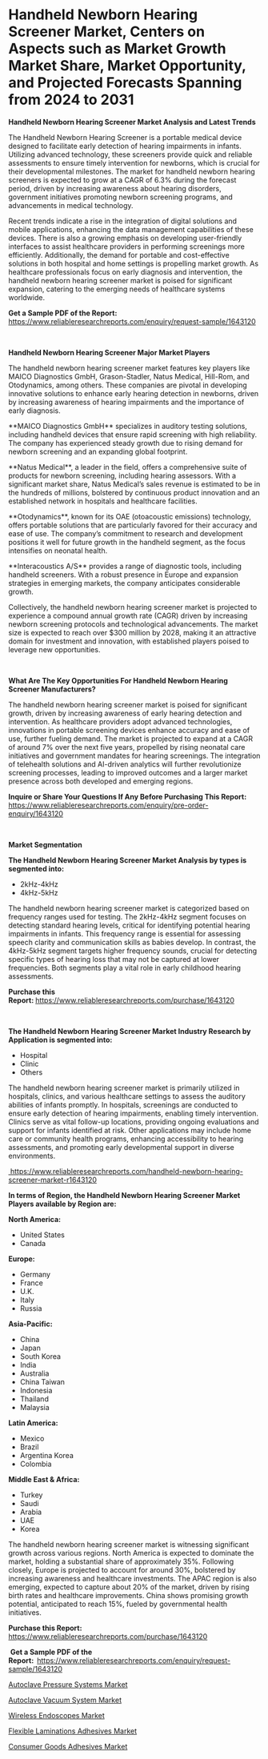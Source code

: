 <p><h1>Handheld Newborn Hearing Screener Market, Centers on Aspects such as Market Growth Market Share, Market Opportunity, and Projected Forecasts Spanning from 2024 to 2031</h1></p><p><strong>Handheld Newborn Hearing Screener Market Analysis and Latest Trends</strong></p>
<p><p>The Handheld Newborn Hearing Screener is a portable medical device designed to facilitate early detection of hearing impairments in infants. Utilizing advanced technology, these screeners provide quick and reliable assessments to ensure timely intervention for newborns, which is crucial for their developmental milestones. The market for handheld newborn hearing screeners is expected to grow at a CAGR of 6.3% during the forecast period, driven by increasing awareness about hearing disorders, government initiatives promoting newborn screening programs, and advancements in medical technology.</p><p>Recent trends indicate a rise in the integration of digital solutions and mobile applications, enhancing the data management capabilities of these devices. There is also a growing emphasis on developing user-friendly interfaces to assist healthcare providers in performing screenings more efficiently. Additionally, the demand for portable and cost-effective solutions in both hospital and home settings is propelling market growth. As healthcare professionals focus on early diagnosis and intervention, the handheld newborn hearing screener market is poised for significant expansion, catering to the emerging needs of healthcare systems worldwide.</p></p>
<p><strong>Get a Sample PDF of the Report:&nbsp;</strong> <a href="https://www.reliableresearchreports.com/enquiry/request-sample/1643120?utm_campaign=7&utm_medium=2&utm_source=Github&utm_content=ia&utm_term=23102024&utm_id=handheld-newborn-hearing-screener">https://www.reliableresearchreports.com/enquiry/request-sample/1643120</a></p>
<p>&nbsp;</p>
<p><strong>Handheld Newborn Hearing Screener Major Market Players</strong></p>
<p><p>The handheld newborn hearing screener market features key players like MAICO Diagnostics GmbH, Grason-Stadler, Natus Medical, Hill-Rom, and Otodynamics, among others. These companies are pivotal in developing innovative solutions to enhance early hearing detection in newborns, driven by increasing awareness of hearing impairments and the importance of early diagnosis.</p><p>**MAICO Diagnostics GmbH** specializes in auditory testing solutions, including handheld devices that ensure rapid screening with high reliability. The company has experienced steady growth due to rising demand for newborn screening and an expanding global footprint.</p><p>**Natus Medical**, a leader in the field, offers a comprehensive suite of products for newborn screening, including hearing assessors. With a significant market share, Natus Medical’s sales revenue is estimated to be in the hundreds of millions, bolstered by continuous product innovation and an established network in hospitals and healthcare facilities.</p><p>**Otodynamics**, known for its OAE (otoacoustic emissions) technology, offers portable solutions that are particularly favored for their accuracy and ease of use. The company’s commitment to research and development positions it well for future growth in the handheld segment, as the focus intensifies on neonatal health.</p><p>**Interacoustics A/S** provides a range of diagnostic tools, including handheld screeners. With a robust presence in Europe and expansion strategies in emerging markets, the company anticipates considerable growth.</p><p>Collectively, the handheld newborn hearing screener market is projected to experience a compound annual growth rate (CAGR) driven by increasing newborn screening protocols and technological advancements. The market size is expected to reach over $300 million by 2028, making it an attractive domain for investment and innovation, with established players poised to leverage new opportunities.</p></p>
<p>&nbsp;</p>
<p><strong>What Are The Key Opportunities For Handheld Newborn Hearing Screener Manufacturers?</strong></p>
<p><p>The handheld newborn hearing screener market is poised for significant growth, driven by increasing awareness of early hearing detection and intervention. As healthcare providers adopt advanced technologies, innovations in portable screening devices enhance accuracy and ease of use, further fueling demand. The market is projected to expand at a CAGR of around 7% over the next five years, propelled by rising neonatal care initiatives and government mandates for hearing screenings. The integration of telehealth solutions and AI-driven analytics will further revolutionize screening processes, leading to improved outcomes and a larger market presence across both developed and emerging regions.</p></p>
<p><strong>Inquire or Share Your Questions If Any Before Purchasing This Report:</strong> <a href="https://www.reliableresearchreports.com/enquiry/pre-order-enquiry/1643120?utm_campaign=7&utm_medium=2&utm_source=Github&utm_content=ia&utm_term=23102024&utm_id=handheld-newborn-hearing-screener">https://www.reliableresearchreports.com/enquiry/pre-order-enquiry/1643120</a></p>
<p>&nbsp;</p>
<p><strong>Market Segmentation</strong></p>
<p><strong>The Handheld Newborn Hearing Screener Market Analysis by types is segmented into:</strong></p>
<p><ul><li>2kHz-4kHz</li><li>4kHz-5kHz</li></ul></p>
<p><p>The handheld newborn hearing screener market is categorized based on frequency ranges used for testing. The 2kHz-4kHz segment focuses on detecting standard hearing levels, critical for identifying potential hearing impairments in infants. This frequency range is essential for assessing speech clarity and communication skills as babies develop. In contrast, the 4kHz-5kHz segment targets higher frequency sounds, crucial for detecting specific types of hearing loss that may not be captured at lower frequencies. Both segments play a vital role in early childhood hearing assessments.</p></p>
<p><strong>Purchase this Report:&nbsp;</strong><a href="https://www.reliableresearchreports.com/purchase/1643120?utm_campaign=7&utm_medium=2&utm_source=Github&utm_content=ia&utm_term=23102024&utm_id=handheld-newborn-hearing-screener">https://www.reliableresearchreports.com/purchase/1643120</a></p>
<p>&nbsp;</p>
<p><strong>The Handheld Newborn Hearing Screener Market Industry Research by Application is segmented into:</strong></p>
<p><ul><li>Hospital</li><li>Clinic</li><li>Others</li></ul></p>
<p><p>The handheld newborn hearing screener market is primarily utilized in hospitals, clinics, and various healthcare settings to assess the auditory abilities of infants promptly. In hospitals, screenings are conducted to ensure early detection of hearing impairments, enabling timely intervention. Clinics serve as vital follow-up locations, providing ongoing evaluations and support for infants identified at risk. Other applications may include home care or community health programs, enhancing accessibility to hearing assessments, and promoting early developmental support in diverse environments.</p></p>
<p><a href="https://www.reliableresearchreports.com/handheld-newborn-hearing-screener-market-r1643120?utm_campaign=7&utm_medium=2&utm_source=Github&utm_content=ia&utm_term=23102024&utm_id=handheld-newborn-hearing-screener">&nbsp;https://www.reliableresearchreports.com/handheld-newborn-hearing-screener-market-r1643120</a></p>
<p><strong>In terms of Region, the Handheld Newborn Hearing Screener Market Players available by Region are:</strong></p>
<p>
    <p> <strong> North America: </strong>
        <ul>
            <li>United States</li>
            <li>Canada</li>
        </ul>
        </p> 
    <p> <strong> Europe: </strong>
        <ul>
            <li>Germany</li>
            <li>France</li>
            <li>U.K.</li>
            <li>Italy</li>
            <li>Russia</li>
        </ul>
        </p> 
    <p> <strong> Asia-Pacific: </strong>
        <ul>
            <li>China</li>
            <li>Japan</li>
            <li>South Korea</li>
            <li>India</li>
            <li>Australia</li>
            <li>China Taiwan</li>
            <li>Indonesia</li>
            <li>Thailand</li>
            <li>Malaysia</li>
        </ul>
        </p> 
    <p> <strong> Latin America: </strong>
        <ul>
            <li>Mexico</li>
            <li>Brazil</li>
            <li>Argentina Korea</li>
            <li>Colombia</li>
        </ul>
        </p> 
    <p> <strong> Middle East & Africa: </strong>
        <ul>
            <li>Turkey</li>
            <li>Saudi</li>
            <li>Arabia</li>
            <li>UAE</li>
            <li>Korea</li>
        </ul>
    </p>
    </p>
<p><p>The handheld newborn hearing screener market is witnessing significant growth across various regions. North America is expected to dominate the market, holding a substantial share of approximately 35%. Following closely, Europe is projected to account for around 30%, bolstered by increasing awareness and healthcare investments. The APAC region is also emerging, expected to capture about 20% of the market, driven by rising birth rates and healthcare improvements. China shows promising growth potential, anticipated to reach 15%, fueled by governmental health initiatives.</p></p>
<p><strong>Purchase this Report: </strong><a href="https://www.reliableresearchreports.com/purchase/1643120?utm_campaign=7&utm_medium=2&utm_source=Github&utm_content=ia&utm_term=23102024&utm_id=handheld-newborn-hearing-screener">https://www.reliableresearchreports.com/purchase/1643120</a></p>
<p>&nbsp;<strong>Get a Sample PDF of the Report:&nbsp;&nbsp;</strong><a href="https://www.reliableresearchreports.com/enquiry/request-sample/1643120?utm_campaign=7&utm_medium=2&utm_source=Github&utm_content=ia&utm_term=23102024&utm_id=handheld-newborn-hearing-screener">https://www.reliableresearchreports.com/enquiry/request-sample/1643120</a></p>
<p><strong></strong></p>
<p><p><a href="https://www.linkedin.com/pulse/autoclave-pressure-systems-market-forecast-global-trends-analysis-yyhqf?utm_campaign=7&utm_medium=2&utm_source=Github&utm_content=ia&utm_term=23102024&utm_id=handheld-newborn-hearing-screener">Autoclave Pressure Systems Market</a></p><p><a href="https://www.linkedin.com/pulse/autoclave-vacuum-system-market-research-report-forecast-growth-6xrmf?utm_campaign=7&utm_medium=2&utm_source=Github&utm_content=ia&utm_term=23102024&utm_id=handheld-newborn-hearing-screener">Autoclave Vacuum System Market</a></p><p><a href="https://issuu.com/reportprime-2/docs/wireless-endoscopes-market-size-203_b8c3e277e3fed9?utm_campaign=7&utm_medium=2&utm_source=Github&utm_content=ia&utm_term=23102024&utm_id=handheld-newborn-hearing-screener">Wireless Endoscopes Market</a></p><p><a href="https://github.com/MarilynDouglas476/Market-Research-Report-List-1/blob/main/flexible-laminations-adhesives-market.md?utm_campaign=7&utm_medium=2&utm_source=Github&utm_content=ia&utm_term=23102024&utm_id=handheld-newborn-hearing-screener">Flexible Laminations Adhesives Market</a></p><p><a href="https://github.com/MelgarBasny/Market-Research-Report-List-1/blob/main/consumer-goods-adhesives-market.md?utm_campaign=7&utm_medium=2&utm_source=Github&utm_content=ia&utm_term=23102024&utm_id=handheld-newborn-hearing-screener">Consumer Goods Adhesives Market</a></p></p>